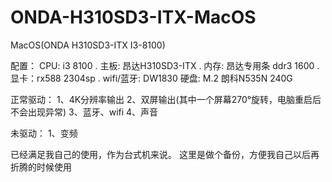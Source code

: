 # ONDA-H310SD3-ITX-MacOS
MacOS(ONDA H310SD3-ITX I3-8100)



配置：
CPU: i3 8100 . 
主板: 昂达H310SD3-ITX . 
内存: 昂达专用条 ddr3 1600 . 
显卡：rx588 2304sp . 
wifi/蓝牙: DW1830
硬盘: M.2 朗科N535N 240G

正常驱动：
1、4K分辨率输出
2、双屏输出(其中一个屏幕270°旋转，电脑重启后不会出现异常)
3、蓝牙、wifi
4、声音

未驱动：
1、变频

已经满足我自己的使用，作为台式机来说。
这里是做个备份，方便我自己以后再折腾的时候使用
